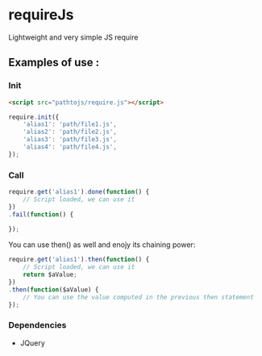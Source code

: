 # requireJs
Lightweight and very simple JS require

## Examples of use :
### Init

```html
<script src="pathtojs/require.js"></script>
```

```js
require.init({
    'alias1': 'path/file1.js',
    'alias2': 'path/file2.js',
    'alias3': 'path/file3.js',
    'alias4': 'path/file4.js',
});
```

### Call
```js
require.get('alias1').done(function() {
	// Script loaded, we can use it
})
.fail(function() {
	
});
```

You can use then() as well and enojy its chaining power:

```js
require.get('alias1').then(function() {
	// Script loaded, we can use it
	return $aValue;
})
.then(function($aValue) {
	// You can use the value computed in the previous then statement 
});
```

### Dependencies
 - JQuery
